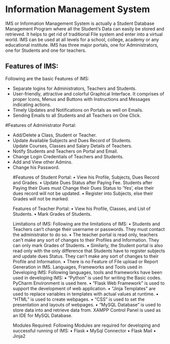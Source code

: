 # Information Management System

IMS or Information Management System is actually a Student Database Management Program
where all the Student’s Data can easily be stored and retrieved. It helps to get rid of traditional
File system and enter into a virtual world.
IMS can be used at all levels for a school, college, academy or any educational institute.
IMS has three major portals, one for Administrators, one for Students and one for teachers.

<h2>Features of IMS:</h2>
Following are the basic Features of IMS:
<ul>
  <li>Separate logins for Administrators, Teachers and Students.</li>
<li> User-friendly, attractive and colorful Graphical Interface. It comprises of proper Icons,
  Menus and Buttons with Instructions and Messages indicating actions.</li>
  <li> Timely Updates and Notifications on Portals as well on Emails.</li>
  <li> Sending Emails to all Students and all Teachers on One Click.</li>
 </ul> 
#Features of Administrator Portal:
<ul>
  <li>Add/Delete a Class, Student or Teacher.</li>
<li>Update Available Subjects and Dues Record of Students.</li
  <li>Update Courses, Classes and Salary Details of Teachers.</li>
  <li> Notify Students and Teachers on Portal and Email.</li>
  <li> Change Login Credentials of Teachers and Students.</li>
  <li> Add and View other Admins.</li>
  <li> Change his Password.</li>

#Features of Student Portal:
• View his Profile, Subjects, Dues Record and Grades.
• Update Dues Status after Paying Fee. Students after Paying their Dues must Change their
Dues Status to ‘Yes’, else their dues record will not be updated.
• Register into Subjects, else their Grades will not be marked.

Features of Teacher Portal:
• View his Profile, Classes, and List of Students.
• Mark Grades of Students.

Limitations of IMS:
Following are the limitations of IMS:
• Students and Teachers can’t change their username or passwords. They must contact the
administrator to do so.
▪ The teacher portal is read only, teachers can’t make any sort of changes to their Profiles
and Information. They can only mark Grades of Students.
▪ Similarly, the Student portal is also read only with the only difference that Students have
to register subjects and update dues Status. They can’t make any sort of changes to their
Profile and Information.
▪ There is no Feature of File upload or Report Generation in IMS.
Languages, Frameworks and Tools used in Developing IMS:
Following languages, tools and frameworks have been used in developing IMS:
▪ “Python” is used for writing the Basic codes. PyCharm Environment is used here.
▪ “Flask Web Framework” is used to support the development of web application.
▪ “Jinja Templates” are used to replace variables in templates with actual values at runtime.
▪ “HTML” is used to create webpages.
▪ “CSS” is used to set the presentation and layouts of webpages.
▪ “MySQL Database” is used to store data into and retrieve data from. XAMPP Control Panel
is used as an IDE for MySQL Database.

Modules Required:
Following Modules are required for developing and successful running of IMS:
▪ Flask
▪ MySql Connector
▪ Flask Mail
▪ Jinja2

